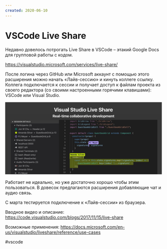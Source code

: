 ```yaml
---
created: 2020-06-10
---
```


# VSCode Live Share

Недавно довелось потрогать Live Share в VSCode – этакий Google Docs для групповой работы с кодом.

https://visualstudio.microsoft.com/services/live-share/

После логина через GitHub или Microsoft аккаунт с помощью этого расширения можно начать «Лайв-сессию» и кинуть коллеге ссылку.
Коллега подключается к сессии и получает доступ к файлам проекта из своего редактора (со своими настроенными горячими клавишами): VSCode или Visual Studio.

![VSCode Live Share promo](vscode-live-share.jpeg "VSCode Live Share promo")

Работает не идеально, но уже достаточно хорошо чтобы этим пользоваться.
В довесок предлагаются расширения добавляющие чат и аудио связь.

С марта тестируется подключение к «Лайв-сессии» из браузера.

Вводное видео и описание:
https://code.visualstudio.com/blogs/2017/11/15/live-share

Возможные применения:
https://docs.microsoft.com/en-us/visualstudio/liveshare/reference/use-cases

#vscode
